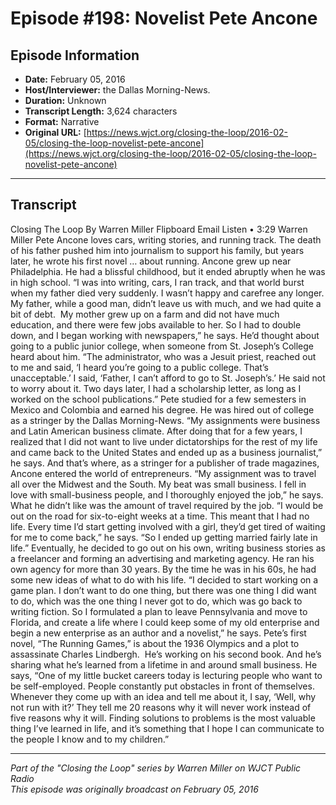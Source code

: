 # Episode #198: Novelist Pete Ancone



## Episode Information

- **Date:** February 05, 2016
- **Host/Interviewer:** the Dallas Morning-News.
- **Duration:** Unknown
- **Transcript Length:** 3,624 characters
- **Format:** Narrative
- **Original URL:** [https://news.wjct.org/closing-the-loop/2016-02-05/closing-the-loop-novelist-pete-ancone](https://news.wjct.org/closing-the-loop/2016-02-05/closing-the-loop-novelist-pete-ancone)

---

## Transcript

Closing The Loop
By
Warren Miller
Flipboard
Email
Listen
•
3:29
Warren Miller
Pete Ancone loves cars, writing stories, and running track. The death of his father pushed him into journalism to support his family, but years later, he wrote his first novel … about running.
Ancone grew up near Philadelphia. He had a blissful childhood, but it ended abruptly when he was in high school.
“I was into writing, cars, I ran track, and that world burst when my father died very suddenly. I wasn’t happy and carefree any longer. My father, while a good man, didn’t leave us with much, and we had quite a bit of debt.  My mother grew up on a farm and did not have much education, and there were few jobs available to her. So I had to double down, and I began working with newspapers,” he says.
He’d thought about going to a public junior college, when someone from St. Joseph’s College heard about him.
“The administrator, who was a Jesuit priest, reached out to me and said, ‘I heard you’re going to a public college. That’s unacceptable.’ I said, ‘Father, I can’t afford to go to St. Joseph’s.’ He said not to worry about it. Two days later, I had a scholarship letter, as long as I worked on the school publications.”
Pete studied for a few semesters in Mexico and Colombia and earned his degree. He was hired out of college as a stringer by the Dallas Morning-News.
“My assignments were business and Latin American business climate. After doing that for a few years, I realized that I did not want to live under dictatorships for the rest of my life and came back to the United States and ended up as a business journalist,” he says.
And that’s where, as a stringer for a publisher of trade magazines, Ancone entered the world of entrepreneurs.
“My assignment was to travel all over the Midwest and the South. My beat was small business. I fell in love with small-business people, and I thoroughly enjoyed the job,” he says.
What he didn’t like was the amount of travel required by the job.
“I would be out on the road for six-to-eight weeks at a time. This meant that I had no life. Every time I’d start getting involved with a girl, they’d get tired of waiting for me to come back,” he says. “So I ended up getting married fairly late in life.”
Eventually, he decided to go out on his own, writing business stories as a freelancer and forming an advertising and marketing agency. He ran his own agency for more than 30 years. By the time he was in his 60s, he had some new ideas of what to do with his life.
“I decided to start working on a game plan. I don’t want to do one thing, but there was one thing I did want to do, which was the one thing I never got to do, which was go back to writing fiction. So I formulated a plan to leave Pennsylvania and move to Florida, and create a life where I could keep some of my old enterprise and begin a new enterprise as an author and a novelist,” he says.
Pete’s first novel, “The Running Games,” is about the 1936 Olympics and a plot to assassinate Charles Lindbergh.  He’s working on his second book. And he’s sharing what he’s learned from a lifetime in and around small business.
He says, “One of my little bucket careers today is lecturing people who want to be self-employed. People constantly put obstacles in front of themselves. Whenever they come up with an idea and tell me about it, I say, ‘Well, why not run with it?’ They tell me 20 reasons why it will never work instead of five reasons why it will. Finding solutions to problems is the most valuable thing I’ve learned in life, and it’s something that I hope I can communicate to the people I know and to my children.”

---

*Part of the "Closing the Loop" series by Warren Miller on WJCT Public Radio*  
*This episode was originally broadcast on February 05, 2016*
